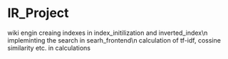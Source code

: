 # IR_Project
wiki engin creaing indexes in index_initilization and inverted_index\n
impleminting the search in searh_frontend\n
calculation of tf-idf, cossine similarity etc. in calculations
